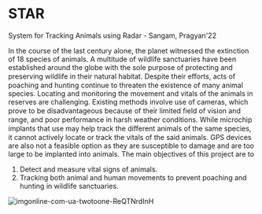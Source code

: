 # STAR
System for Tracking Animals using Radar - Sangam, Pragyan'22

In the course of the last century alone, the planet witnessed the extinction of 18 species of animals. A multitude of wildlife sanctuaries have been established around the globe with the sole purpose of protecting and preserving wildlife in their natural habitat. Despite their eﬀorts, acts of poaching and hunting continue to threaten the existence of many animal species. Locating and monitoring the movement and vitals of the animals in reserves are
challenging. Existing methods involve use of cameras, which prove to be disadvantageous because of their limited ﬁeld of vision and range, and poor performance in harsh weather conditions. While microchip implants that use may help track the diﬀerent animals of the same species, it cannot actively locate or track the vitals of the said animals. GPS devices are also not a feasible option as they are susceptible to damage and are too large to be implanted into animals.
The main objectives of this project are to

  1. Detect and measure vital signs of animals.
  2. Tracking both animal and human movements to prevent poaching and hunting in wildlife sanctuaries.

![imgonline-com-ua-twotoone-ReQTNrdInH](https://user-images.githubusercontent.com/83502978/179454096-eec3a779-d967-4710-87ca-163635abd7cc.png)
